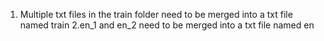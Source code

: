 1. Multiple txt files in the train folder need to be merged into a txt file named train
2.en_1 and en_2 need to be merged into a txt file named en

